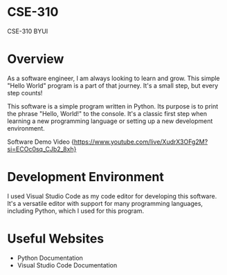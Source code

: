 # CSE-310
CSE-310 BYUI
# Overview

As a software engineer, I am always looking to learn and grow. This simple "Hello World" program is a part of that journey. It's a small step, but every step counts!

This software is a simple program written in Python. Its purpose is to print the phrase "Hello, World!" to the console. It's a classic first step when learning a new programming language or setting up a new development environment.

Software Demo Video 
{https://www.youtube.com/live/XudrX3OFg2M?si=ECOc0sq_CJb2_8xh}

# Development Environment

I used Visual Studio Code as my code editor for developing this software. It's a versatile editor with support for many programming languages, including Python, which I used for this program.

# Useful Websites

* Python Documentation
* Visual Studio Code Documentation
